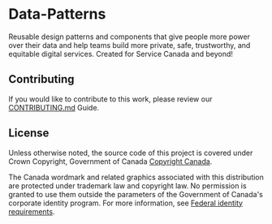 # Data-Patterns

Reusable design patterns and components that give people more power over their data and help teams build more private, safe, trustworthy, and equitable digital services. Created for Service Canada and beyond!

## Contributing

If you would like to contribute to this work, please review our [CONTRIBUTING.md](CONTRIBUTING.md) Guide.

## License

Unless otherwise noted, the source code of this project is covered under Crown Copyright, Government of Canada [Copyright Canada](LICENSE).

The Canada wordmark and related graphics associated with this distribution are protected under trademark law and copyright law.
No permission is granted to use them outside the parameters of the Government of Canada's corporate identity program.
For more information, see [Federal identity requirements](https://www.canada.ca/en/treasury-board-secretariat/topics/government-communications/federal-identity-requirements.html).
